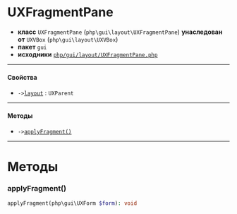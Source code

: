 # UXFragmentPane

- **класс** `UXFragmentPane` (`php\gui\layout\UXFragmentPane`) **унаследован от** `UXVBox` (`php\gui\layout\UXVBox`)
- **пакет** `gui`
- **исходники** [`php/gui/layout/UXFragmentPane.php`](./src/main/resources/JPHP-INF/sdk/php/gui/layout/UXFragmentPane.php)


---

#### Свойства

- `->`[`layout`](#prop-layout) : `UXParent`

---

#### Методы

- `->`[`applyFragment()`](#method-applyfragment)

---
# Методы

<a name="method-applyfragment"></a>

### applyFragment()
```php
applyFragment(php\gui\UXForm $form): void
```